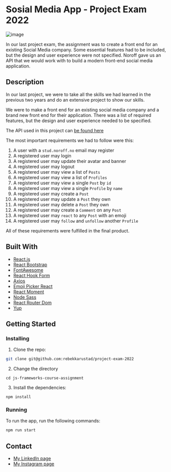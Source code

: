# Sosial Media App - Project Exam 2022

![image](https://rebekkarustad.netlify.app/images/Project-exam.png)

In our last project exam, the assignment was to create a front end for an existing Social Media company. Some essential features had to be included, but the design and user experience were not specified. Noroff gave us an API that we would work with to build a modern front-end social media application.

## Description

In our last project, we were to take all the skills we had learned in the previous two years and do an extensive project to show our skills.

We were to make a front end for an existing social media company and a brand new front end for their application. There was a list of required features, but the design and user experience needed to be specified.

The API used in this project can [be found here](https://noroff-api-docs.netlify.app/)

The most important requirements we had to follow were this:

1. A user with a `stud.noroff.no` email may register
2. A registered user may login
3. A registered user may update their avatar and banner
4. A registered user may logout
5. A registered user may view a list of `Posts`
6. A registered user may view a list of `Profiles`
7. A registered user may view a single `Post` by `id`
8. A registered user may view a single `Profile` by `name`
9. A registered user may create a `Post`
10. A registered user may update a `Post` they own
11. A registered user may delete a `Post` they own
12. A registered user may create a `Comment` on any `Post`
13. A registered user may `react` to any `Post` with an emoji
14. A registered user may `follow` and `unfollow` another `Profile`

All of these requirements were fulfilled in the final product.

## Built With
- [React.js](https://reactjs.org/)
- [React Bootstrap](https://react-bootstrap.github.io/)
- [FontAwesome](https://fontawesome.com/)
- [React Hook Form](https://react-hook-form.com/)
- [Axios](https://axios-http.com/docs/intro)
- [Emoji Picker React](https://github.com/ealush/emoji-picker-react)
- [React Moment](https://github.com/headzoo/react-moment)
- [Node Sass](https://github.com/sass/node-sass)
- [React Router Dom](https://reactrouter.com/en/main)
- [Yup](https://github.com/jquense/yup)

## Getting Started

### Installing

1. Clone the repo:

```bash
git clone git@github.com:rebekkarustad/project-exam-2022
```

2. Change the directory

```
cd js-frameworks-course-assignment
```

3. Install the dependencies:

```
npm install
```

### Running

To run the app, run the following commands:

```bash
npm run start
```

## Contact

- [My LinkedIn page](https://www.linkedin.com/in/rebekka-rustad-96ab5389/)
- [My Instagram page](https://www.instagram.com/rrustad/)
